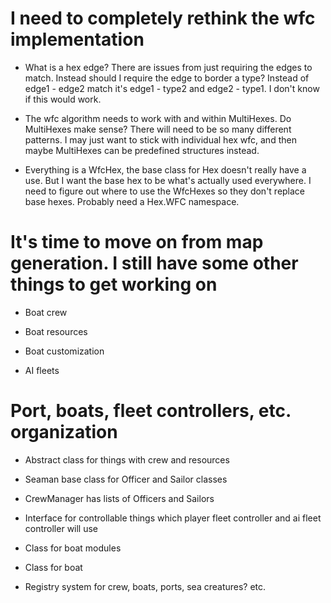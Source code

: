 
# I need to completely rethink the wfc implementation

- What is a hex edge? There are issues from just requiring the edges to match. Instead should I require the edge to border a type? Instead of edge1 - edge2 match it's edge1 - type2 and edge2 - type1. I don't know if this would work.

- The wfc algorithm needs to work with and within MultiHexes. Do MultiHexes make sense? There will need to be so many different patterns. I may just want to stick with individual hex wfc, and then maybe MultiHexes can be predefined structures instead.

- Everything is a WfcHex, the base class for Hex doesn't really have a use. But I want the base hex to be what's actually used everywhere. I need to figure out where to use the WfcHexes so they don't replace base hexes. Probably need a Hex.WFC namespace.

# It's time to move on from map generation. I still have some other things to get working on

- Boat crew

- Boat resources

- Boat customization

- AI fleets

# Port, boats, fleet controllers, etc. organization

- Abstract class for things with crew and resources

- Seaman base class for Officer and Sailor classes

- CrewManager has lists of Officers and Sailors

- Interface for controllable things which player fleet controller and ai fleet controller will use

- Class for boat modules

- Class for boat

- Registry system for crew, boats, ports, sea creatures? etc.
